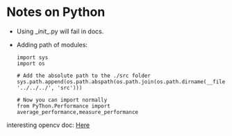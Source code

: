 # Notes on Python
- Using \__init__.py will fail in docs. 

- Adding path of modules:
    ```
    import sys
    import os

    # Add the absolute path to the ./src folder
    sys.path.append(os.path.abspath(os.path.join(os.path.dirname(__file__), '../../../', 'src')))

    # Now you can import normally
    from PyThon.Performance import average_performance,measure_performance
    ```


interesting opencv doc: [Here](https://docs.opencv.org/4.x/d2/d96/tutorial_py_table_of_contents_imgproc.html)